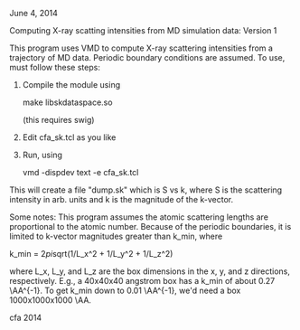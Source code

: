 June 4, 2014

Computing X-ray scatting intensities from MD simulation data:  Version 1

This program uses VMD to compute X-ray scattering intensities from a
trajectory of MD data.  Periodic boundary conditions are assumed.  To
use, must follow these steps:

1.  Compile the module using

    make libskdataspace.so

    (this requires swig)

2.  Edit cfa_sk.tcl as you like

3.  Run, using
  
    vmd -dispdev text -e cfa_sk.tcl

This will create a file "dump.sk" which is S vs k, where S is the
scattering intensity in arb. units and k is the magnitude of the
k-vector.

Some notes: This program assumes the atomic scattering lengths are
proportional to the atomic number.  Because of the periodic
boundaries, it is limited to k-vector magnitudes greater than k_min,
where

k_min = 2*pi*sqrt(1/L_x^2 + 1/L_y^2 + 1/L_z^2)

where L_x, L_y, and L_z are the box dimensions in the x, y, and z
directions, respectively.  E.g., a 40x40x40 angstrom box has a k_min
of about 0.27 \AA^{-1}. To get k_min down to 0.01 \AA^{-1}, we'd need
a box 1000x1000x1000 \AA.

cfa 2014    